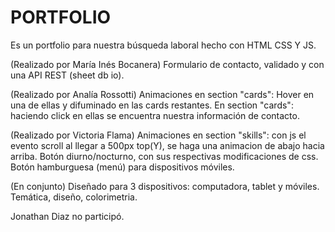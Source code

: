 # PORTFOLIO
Es un portfolio para nuestra búsqueda laboral hecho con HTML CSS Y JS. 

(Realizado por María Inés Bocanera)
Formulario de contacto, validado y con una API REST (sheet db io). 

(Realizado por Analía Rossotti)
Animaciones en section "cards": Hover en una de ellas y difuminado en las cards restantes.
En section "cards": haciendo click en ellas se encuentra nuestra información de contacto.

(Realizado por Victoria Flama)
Animaciones en section "skills": con js el evento scroll al llegar a 500px top(Y), se haga una animacion de abajo hacia arriba.
Botón diurno/nocturno, con sus respectivas modificaciones de css.
Botón hamburguesa (menú) para dispositivos móviles.

(En conjunto)
Diseñado para 3 dispositivos: computadora, tablet y móviles.
Temática, diseño, colorimetria.

Jonathan Diaz no participó.
